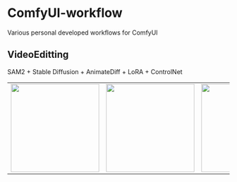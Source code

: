 # ComfyUI-workflow
Various personal developed workflows for ComfyUI

## VideoEditting
SAM2 + Stable Diffusion + AnimateDiff + LoRA + ControlNet

<table>
  <tr>
    <td align="center">
      <img src="VideoEditting/ori.gif" width="200" />
    </td>
    <td align="center">
      <img src="VideoEditting/gen1.gif" width="200" />
    </td>
    <td align="center">
      <img src="VideoEditting/gen2.gif" width="200" />
    </td>
    <td align="center">
      <img src="VideoEditting/gen3.gif" width="200" />
    </td>
  </tr>
</table>
